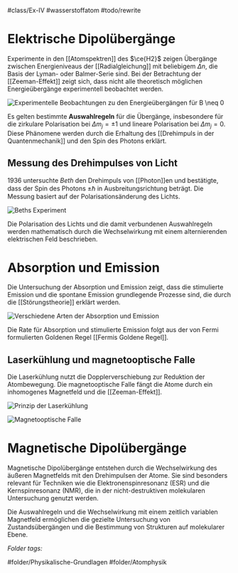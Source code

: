  #class/Ex-IV #wasserstoffatom #todo/rewrite

# Elektrische Dipolübergänge

Experimente in den [[Atomspektren]] des $\ce{H2}$ zeigen Übergänge zwischen Energieniveaus der [[Radialgleichung]] mit beliebigem $\Delta n$, die Basis der Lyman- oder Balmer-Serie sind. Bei der Betrachtung der [[Zeeman-Effekt]] zeigt sich, dass nicht alle theoretisch möglichen Energieübergänge experimentell beobachtet werden.

![Experimentelle Beobachtungen zu den Energieübergängen für $B \neq 0$](fig/Ex4_0623_Auswahlregeln.png)

Es gelten bestimmte **Auswahlregeln** für die Übergänge, insbesondere für die zirkulare Polarisation bei $\Delta m_j = \pm 1$ und lineare Polarisation bei $\Delta m_j = 0$. Diese Phänomene werden durch die Erhaltung des [[Drehimpuls in der Quantenmechanik]] und den Spin des Photons erklärt.

## Messung des Drehimpulses von Licht

1936 untersuchte *Beth* den Drehimpuls von [[Photon]]en und bestätigte, dass der Spin des Photons $\pm \hbar$ in Ausbreitungsrichtung beträgt. Die Messung basiert auf der Polarisationsänderung des Lichts.

![Beths Experiment](fig/Ex4_0623_Beth_Experiment.png)

Die Polarisation des Lichts und die damit verbundenen Auswahlregeln werden mathematisch durch die Wechselwirkung mit einem alternierenden elektrischen Feld beschrieben.

# Absorption und Emission

Die Untersuchung der Absorption und Emission zeigt, dass die stimulierte Emission und die spontane Emission grundlegende Prozesse sind, die durch die [[Störungstheorie]] erklärt werden.

![Verschiedene Arten der Absorption und Emission](fig/Ex4_0723_Absorption_Emission.png)

Die Rate für Absorption und stimulierte Emission folgt aus der von Fermi formulierten Goldenen Regel [[Fermis Goldene Regel]].

## Laserkühlung und magnetooptische Falle

Die Laserkühlung nutzt die Dopplerverschiebung zur Reduktion der Atombewegung. Die magnetooptische Falle fängt die Atome durch ein inhomogenes Magnetfeld und die [[Zeeman-Effekt]].

![Prinzip der Laserkühlung](fig/Ex4_0723_Laserkühlung.png)

![Magnetooptische Falle](fig/Ex4_0723_MOT.png)

# Magnetische Dipolübergänge

Magnetische Dipolübergänge entstehen durch die Wechselwirkung des äußeren Magnetfelds mit den Drehimpulsen der Atome. Sie sind besonders relevant für Techniken wie die Elektronenspinresonanz (ESR) und die Kernspinresonanz (NMR), die in der nicht-destruktiven molekularen Untersuchung genutzt werden.

Die Auswahlregeln und die Wechselwirkung mit einem zeitlich variablen Magnetfeld ermöglichen die gezielte Untersuchung von Zustandsübergängen und die Bestimmung von Strukturen auf molekularer Ebene.




 *Folder tags:*

#folder/Physikalische-Grundlagen #folder/Atomphysik